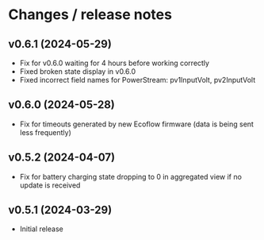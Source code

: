 # Changes / release notes

## v0.6.1 (2024-05-29)
* Fix for v0.6.0 waiting for 4 hours before working correctly
* Fixed broken state display in v0.6.0
* Fixed incorrect field names for PowerStream: pv1InputVolt, pv2InputVolt

## v0.6.0 (2024-05-28)
* Fix for timeouts generated by new Ecoflow firmware (data is being sent less frequently)

## v0.5.2 (2024-04-07)
* Fix for battery charging state dropping to 0 in aggregated view if no update is received

## v0.5.1 (2024-03-29)
* Initial release
